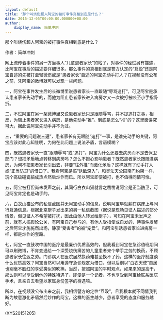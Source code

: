 ```yaml
---
layout: default
title: '那个叫烧伤超人阿宝的被打事件真相到底是什么？'
date: 2015-12-05T00:00:00.000000+08:00
author:
    display_name: 简单冲刺
---
```


那个叫烧伤超人阿宝的被打事件真相到底是什么？

作者：简单冲刺

网上流传着事件的另一方当事人“儿童患者家长”的帖子，对事件的经过另有描述，比阿宝在事后的描述要详细很多。那么事件的真相到底是警方认定的“互殴”还是阿宝自述的先被打至轻微伤或是“患者家长”自述的阿宝先动手打人？在视频没有公布之前，凭阿宝的微博就可以发现一些问题。

一，阿宝在事件发生后的长微博里说患者家长一直跟随“辱骂追打”，可见阿宝是承认患者家长先动手的，而他为阻止患者家长进入病房才又一次被打被咬至小手指骨折。

二，不过阿宝在另一条微博里又说患者家长只是跟随辱骂，并不提追打之事，相反，为阻止患者家长进入病房，是他先动手“推”。到底是怎么“推”的？这里面讲究可大，据此说阿宝先动手并不为过。

三，“重要的问题说三遍”，患者家长有无跟随“追打”一事，是谁先动手的关键，阿宝应该对此心知肚明，为何在此问题上说法矛盾，言语模糊？

四，既然患者家长一直“跟随辱骂”或“追打”，阿宝为什么还要去病房而不是去保卫部门？想把矛盾地点转移到病房吗？怎么不担心影响患者？既然患者家长跟随进病房，为何不把患者家长引出去，非要“往外推”而激化矛盾？这样就有了动手打人或“正当防卫”的借口了。我看阿宝是搞“诱敌深入”，和吴法天公园南门约架一样，玩个高级碰瓷搞成热点然后炒作而已。所以阿宝即便被打，也不值得同情可怜。

五，阿宝被打但尚未发声之前，其同行白衣山猫就言之凿凿说阿宝是正当防卫，可见阿宝肯定也是动手的。

六，白衣山猫公布的私信截图并无阿宝动手的信息，说明阿宝早就躺在病床上与同行互通信息。根据北京厨子发出来的另一私信截图（据说是现场见证人描述的部分情景，但见证人不希望被打扰，因此由他人转发给厨子），可知在阿宝未发声之前，就有人搞舆论公关，有阿宝自己参与的，有他人受指使或自发的，待事件发酵之后阿宝才施施然出场，静享“受害者”的被“宠爱”。和阿宝引诱患者家长进病房一样，都是炒作的套路。

七，阿宝一直鼓吹中国的医疗是最廉价优质高效的，但我看到阿宝在急诊值班期间可以刷微博，不肯变通给一个深受烧伤痛苦的儿童患者来个举手之劳的换药，不顾患者家长往返之劳。门诊病人在医院居然换药难甚至换不了药，这样的医疗制度谈什么优质高效？阿宝当然可以用遵守急诊规定为借口，但以后别以“白衣天使”自居也别毫不脸红的享受类似的吹捧。当然，按照阿宝的平时观点，如果来的是高干，那么则可以享受到他的特殊待遇了，即便是一个记者，不也享受到阿宝给联系医院手术，且亲自去看望以家属身份签字的待遇嘛。

所以，在视频没公布出来之前，我相信警方的定性“互殴”，且我根本就不同情我判断为故意激化矛盾然后炒作的阿宝。这样的医生越少，患者享受的态度和服务越好。

(XYS20151205)

